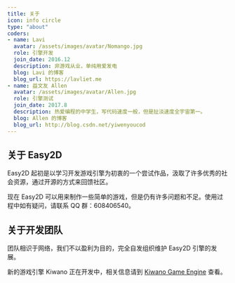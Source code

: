 ```yaml
---
title: 关于
icon: info circle
type: "about"
coders:
- name: Lavi
  avatar: /assets/images/avatar/Nomango.jpg
  role: 引擎开发
  join_date: 2016.12
  description: 非游戏从业，单纯用爱发电
  blog: Lavi 的博客
  blog_url: https://lavliet.me
- name: 益文友 Allen
  avatar: /assets/images/avatar/Allen.jpg
  role: 引擎测试
  join_date: 2017.8
  description: 热爱编程的中学生，写代码速度一般，但是扯淡速度全宇宙第一。
  blog: Allen 的博客
  blog_url: http://blog.csdn.net/yiwenyoucod
---
```


## 关于 Easy2D

Easy2D 起初是以学习开发游戏引擎为初衷的一个尝试作品，汲取了许多优秀的社会资源，通过开源的方式来回馈社区。

现在 Easy2D 可以用来制作一些简单的游戏，但是仍有许多问题和不足。使用过程中如有疑问，请联系 QQ 群：608406540。

## 关于开发团队

团队相识于网络，我们不以盈利为目的，完全自发组织维护 Easy2D 引擎的发展。

新的游戏引擎 Kiwano 正在开发中，相关信息请到 [Kiwano Game Engine](//kiwanoengine.com) 查看。
